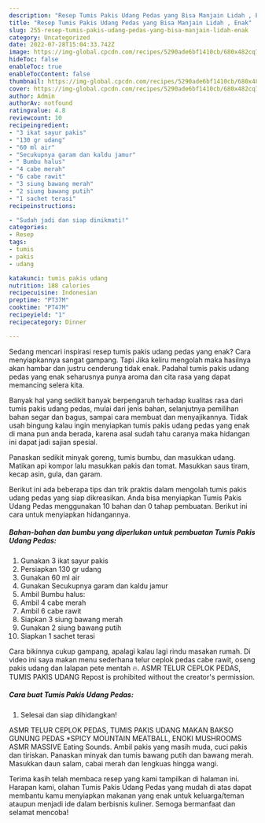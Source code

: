 ```yaml
---
description: "Resep Tumis Pakis Udang Pedas yang Bisa Manjain Lidah , Enak"
title: "Resep Tumis Pakis Udang Pedas yang Bisa Manjain Lidah , Enak"
slug: 255-resep-tumis-pakis-udang-pedas-yang-bisa-manjain-lidah-enak
category: Uncategorized
date: 2022-07-28T15:04:33.742Z
image: https://img-global.cpcdn.com/recipes/5290ade6bf1410cb/680x482cq70/tumis-pakis-udang-pedas-foto-resep-utama.jpg
hideToc: false
enableToc: true
enableTocContent: false
thumbnail: https://img-global.cpcdn.com/recipes/5290ade6bf1410cb/680x482cq70/tumis-pakis-udang-pedas-foto-resep-utama.jpg
cover: https://img-global.cpcdn.com/recipes/5290ade6bf1410cb/680x482cq70/tumis-pakis-udang-pedas-foto-resep-utama.jpg
author: Admin
authorAv: notfound
ratingvalue: 4.8
reviewcount: 10
recipeingredient:
- "3 ikat sayur pakis"
- "130 gr udang"
- "60 ml air"
- "Secukupnya garam dan kaldu jamur"
- " Bumbu halus"
- "4 cabe merah"
- "6 cabe rawit"
- "3 siung bawang merah"
- "2 siung bawang putih"
- "1 sachet terasi"
recipeinstructions:

- "Sudah jadi dan siap dinikmati!"
categories:
- Resep
tags:
- tumis
- pakis
- udang

katakunci: tumis pakis udang 
nutrition: 188 calories
recipecuisine: Indonesian
preptime: "PT37M"
cooktime: "PT47M"
recipeyield: "1"
recipecategory: Dinner

---
```



Sedang mencari inspirasi resep tumis pakis udang pedas yang enak? Cara menyiapkannya sangat gampang. Tapi Jika keliru mengolah maka hasilnya akan hambar dan justru cenderung tidak enak. Padahal tumis pakis udang pedas yang enak seharusnya punya aroma dan cita rasa yang dapat memancing selera kita.


Banyak hal yang sedikit banyak berpengaruh terhadap kualitas rasa dari tumis pakis udang pedas, mulai dari jenis bahan, selanjutnya pemilihan bahan segar dan bagus, sampai cara membuat dan menyajikannya. Tidak usah bingung kalau ingin menyiapkan tumis pakis udang pedas yang enak di mana pun anda berada, karena asal sudah tahu caranya maka hidangan ini dapat jadi sajian spesial.

Panaskan sedikit minyak goreng, tumis bumbu, dan masukkan udang. Matikan api kompor lalu masukkan pakis dan tomat. Masukkan saus tiram, kecap asin, gula, dan garam.


Berikut ini ada beberapa tips dan trik praktis dalam mengolah tumis pakis udang pedas yang siap dikreasikan. Anda bisa menyiapkan Tumis Pakis Udang Pedas menggunakan 10 bahan dan 0 tahap pembuatan. Berikut ini cara untuk menyiapkan hidangannya.

<!--inarticleads1-->

##### Bahan-bahan dan bumbu yang diperlukan untuk pembuatan Tumis Pakis Udang Pedas:

1. Gunakan 3 ikat sayur pakis
1. Persiapkan 130 gr udang
1. Gunakan 60 ml air
1. Gunakan Secukupnya garam dan kaldu jamur
1. Ambil  Bumbu halus:
1. Ambil 4 cabe merah
1. Ambil 6 cabe rawit
1. Siapkan 3 siung bawang merah
1. Gunakan 2 siung bawang putih
1. Siapkan 1 sachet terasi


Cara bikinnya cukup gampang, apalagi kalau lagi rindu masakan rumah. Di video ini saya makan menu sederhana telur ceplok pedas cabe rawit, oseng pakis udang dan lalapan pete mentah 🔥. ASMR TELUR CEPLOK PEDAS, TUMIS PAKIS UDANG Repost is prohibited without the creator&#39;s permission. 

<!--inarticleads2-->

##### Cara buat Tumis Pakis Udang Pedas:


1. Selesai dan siap dihidangkan!

ASMR TELUR CEPLOK PEDAS, TUMIS PAKIS UDANG MAKAN BAKSO GUNUNG PEDAS *SPICY MOUNTAIN MEATBALL, ENOKI MUSHROOMS ASMR MASSIVE Eating Sounds. Ambil pakis yang masih muda, cuci pakis dan tiriskan. Panaskan minyak dan tumis bawang putih dan bawang merah. Masukkan daun salam, cabai merah dan lengkuas hingga wangi. 

Terima kasih telah membaca resep yang kami tampilkan di halaman ini. Harapan kami, olahan Tumis Pakis Udang Pedas yang mudah di atas dapat membantu kamu menyiapkan makanan yang enak untuk keluarga/teman ataupun menjadi ide dalam berbisnis kuliner. Semoga bermanfaat dan selamat mencoba!
